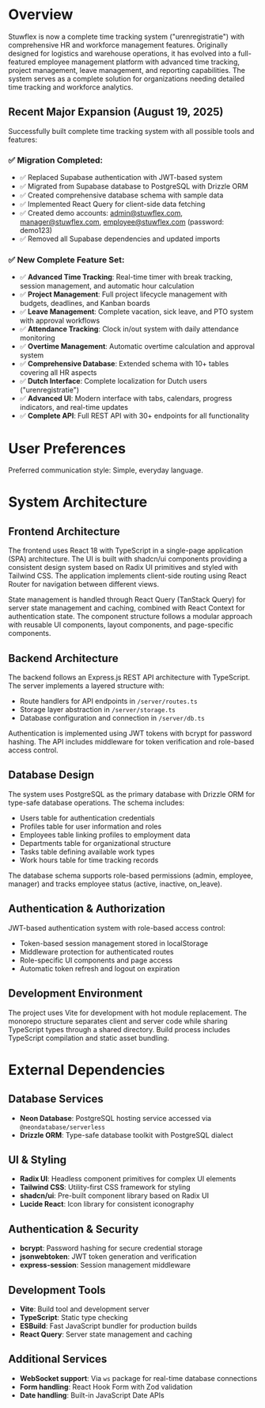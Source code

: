 # Overview

Stuwflex is now a complete time tracking system ("urenregistratie") with comprehensive HR and workforce management features. Originally designed for logistics and warehouse operations, it has evolved into a full-featured employee management platform with advanced time tracking, project management, leave management, and reporting capabilities. The system serves as a complete solution for organizations needing detailed time tracking and workforce analytics.

## Recent Major Expansion (August 19, 2025)

Successfully built complete time tracking system with all possible tools and features:

### ✅ Migration Completed:
- ✅ Replaced Supabase authentication with JWT-based system
- ✅ Migrated from Supabase database to PostgreSQL with Drizzle ORM
- ✅ Created comprehensive database schema with sample data
- ✅ Implemented React Query for client-side data fetching
- ✅ Created demo accounts: admin@stuwflex.com, manager@stuwflex.com, employee@stuwflex.com (password: demo123)
- ✅ Removed all Supabase dependencies and updated imports

### ✅ New Complete Feature Set:
- ✅ **Advanced Time Tracking**: Real-time timer with break tracking, session management, and automatic hour calculation
- ✅ **Project Management**: Full project lifecycle management with budgets, deadlines, and Kanban boards
- ✅ **Leave Management**: Complete vacation, sick leave, and PTO system with approval workflows
- ✅ **Attendance Tracking**: Clock in/out system with daily attendance monitoring
- ✅ **Overtime Management**: Automatic overtime calculation and approval system
- ✅ **Comprehensive Database**: Extended schema with 10+ tables covering all HR aspects
- ✅ **Dutch Interface**: Complete localization for Dutch users ("urenregistratie")
- ✅ **Advanced UI**: Modern interface with tabs, calendars, progress indicators, and real-time updates
- ✅ **Complete API**: Full REST API with 30+ endpoints for all functionality

# User Preferences

Preferred communication style: Simple, everyday language.

# System Architecture

## Frontend Architecture
The frontend uses React 18 with TypeScript in a single-page application (SPA) architecture. The UI is built with shadcn/ui components providing a consistent design system based on Radix UI primitives and styled with Tailwind CSS. The application implements client-side routing using React Router for navigation between different views.

State management is handled through React Query (TanStack Query) for server state management and caching, combined with React Context for authentication state. The component structure follows a modular approach with reusable UI components, layout components, and page-specific components.

## Backend Architecture
The backend follows an Express.js REST API architecture with TypeScript. The server implements a layered structure with:
- Route handlers for API endpoints in `/server/routes.ts`
- Storage layer abstraction in `/server/storage.ts` 
- Database configuration and connection in `/server/db.ts`

Authentication is implemented using JWT tokens with bcrypt for password hashing. The API includes middleware for token verification and role-based access control.

## Database Design
The system uses PostgreSQL as the primary database with Drizzle ORM for type-safe database operations. The schema includes:
- Users table for authentication credentials
- Profiles table for user information and roles
- Employees table linking profiles to employment data
- Departments table for organizational structure
- Tasks table defining available work types
- Work hours table for time tracking records

The database schema supports role-based permissions (admin, employee, manager) and tracks employee status (active, inactive, on_leave).

## Authentication & Authorization
JWT-based authentication system with role-based access control:
- Token-based session management stored in localStorage
- Middleware protection for authenticated routes
- Role-specific UI components and page access
- Automatic token refresh and logout on expiration

## Development Environment
The project uses Vite for development with hot module replacement. The monorepo structure separates client and server code while sharing TypeScript types through a shared directory. Build process includes TypeScript compilation and static asset bundling.

# External Dependencies

## Database Services
- **Neon Database**: PostgreSQL hosting service accessed via `@neondatabase/serverless`
- **Drizzle ORM**: Type-safe database toolkit with PostgreSQL dialect

## UI & Styling
- **Radix UI**: Headless component primitives for complex UI elements
- **Tailwind CSS**: Utility-first CSS framework for styling
- **shadcn/ui**: Pre-built component library based on Radix UI
- **Lucide React**: Icon library for consistent iconography

## Authentication & Security
- **bcrypt**: Password hashing for secure credential storage
- **jsonwebtoken**: JWT token generation and verification
- **express-session**: Session management middleware

## Development Tools
- **Vite**: Build tool and development server
- **TypeScript**: Static type checking
- **ESBuild**: Fast JavaScript bundler for production builds
- **React Query**: Server state management and caching

## Additional Services
- **WebSocket support**: Via `ws` package for real-time database connections
- **Form handling**: React Hook Form with Zod validation
- **Date handling**: Built-in JavaScript Date APIs